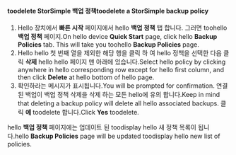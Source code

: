 
<!--author=SharS last changed: 11/06/15-->

#### <a name="toodelete-a-storsimple-backup-policy"></a><span data-ttu-id="b2da3-101">toodelete StorSimple 백업 정책</span><span class="sxs-lookup"><span data-stu-id="b2da3-101">toodelete a StorSimple backup policy</span></span>
1. <span data-ttu-id="b2da3-102">Hello 장치에서 **빠른 시작** 페이지에서 hello **백업 정책** 탭 합니다. 그러면 toohello **백업 정책** 페이지.</span><span class="sxs-lookup"><span data-stu-id="b2da3-102">On hello device **Quick Start** page, click hello **Backup Policies** tab. This will take you toohello **Backup Policies** page.</span></span>
2. <span data-ttu-id="b2da3-103">Hello hello 첫 번째 열을 제외한 해당 행을 클릭 하 여 hello 정책을 선택한 다음 클릭 **삭제** hello hello 페이지 맨 아래에 있습니다.</span><span class="sxs-lookup"><span data-stu-id="b2da3-103">Select hello policy by clicking anywhere in hello corresponding row except for hello first column, and then click **Delete** at hello bottom of hello page.</span></span>
3. <span data-ttu-id="b2da3-104">확인하라는 메시지가 표시됩니다.</span><span class="sxs-lookup"><span data-stu-id="b2da3-104">You will be prompted for confirmation.</span></span> <span data-ttu-id="b2da3-105">연결 된 백업이 백업 정책 삭제을 삭제 하는 모든 hello에 유의 합니다.</span><span class="sxs-lookup"><span data-stu-id="b2da3-105">Keep in mind that deleting a backup policy will delete all hello associated backups.</span></span> <span data-ttu-id="b2da3-106">클릭 **예** toodelete 합니다.</span><span class="sxs-lookup"><span data-stu-id="b2da3-106">Click **Yes** toodelete.</span></span>

<span data-ttu-id="b2da3-107">hello **백업 정책** 페이지에는 업데이트 된 toodisplay hello 새 정책 목록이 됩니다.</span><span class="sxs-lookup"><span data-stu-id="b2da3-107">hello **Backup Policies** page will be updated toodisplay hello new list of policies.</span></span>

